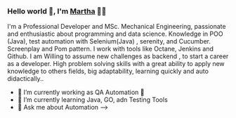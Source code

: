 ### Hello world 👋, I'm [Martha](https://github.com/marthadelaossa) 👨‍💻

<p>
I'm a Professional Developer and MSc. Mechanical Engineering, passionate and enthusiastic about programming and data science.
Knowledge in POO (Java), test automation with Selenium(Java) , serenity, and Cucumber. Screenplay and Pom pattern. 
I work with tools like Octane, Jenkins and Github. I am Willing to assume new challenges as backend , 
to start a career as a developer. 
High problem solving skills with a great ability to apply new knowledge to others fields, big adaptability, learning quickly 
and auto didactically..
<br/>

- 🔭 I’m currently working as QA Automation 🚀 
- 🌱 I’m currently learning Java, GO, adn Testing Tools
- 💬 Ask me about Automation
-->
